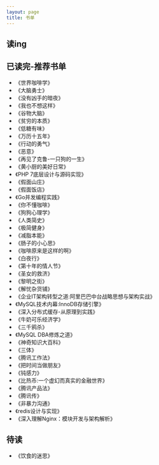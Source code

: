 ```yaml
---
layout: page
title: 书单
---
```




## 读ing
 

## 已读完-推荐书单

- 《世界咖啡学》
- 《大脑勇士》
- 《没有凶手的暗夜》
- 《我也不想这样》
- 《谷物大脑》
- 《贫穷的本质》
- 《低糖有味》
- 《万历十五年》
- 《行动的勇气》
- 《恶意》
- 《再见了克鲁-一只狗的一生》
- 《黄小厨的美好日常》
- 《PHP 7底层设计与源码实现》
- 《假面山庄》
- 《假面饭店》
- 《Go并发编程实践》
- 《你不懂咖啡》
- 《狗狗心理学》
- 《人类简史》
- 《极简健身》
- 《减脂本能》
- 《肠子的小心思》
- 《咖啡原来是这样的啊》
- 《白夜行》
- 《第十年的情人节》
- 《圣女的救济》
- 《黎明之街》
- 《解忧杂货铺》
- 《企业IT架构转型之道:阿里巴巴中台战略思想与架构实战》
- 《MySQL技术内幕:InnoDB存储引擎》
- 《深入分布式缓存-从原理到实践》
- 《牛奶可乐经济学》
- 《三千鸦杀》
- 《MySQL DBA修炼之道》
- 《神奇知识大百科》
- 《三体》
- 《腾讯工作法》
- 《把时间当做朋友》
- 《钝感力》
- 《比热币:一个虚幻而真实的金融世界》
- 《腾讯产品法》
- 《腾讯传》
- 《非暴力沟通》
- 《redis设计与实现》
- 《深入理解Nginx：模块开发与架构解析》

## 待读

- 《饮食的迷思》

